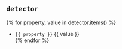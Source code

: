 ## `detector`
{% for property, value in detector.items() %}
- `{{ property }}` {{ value }}            
{% endfor %}